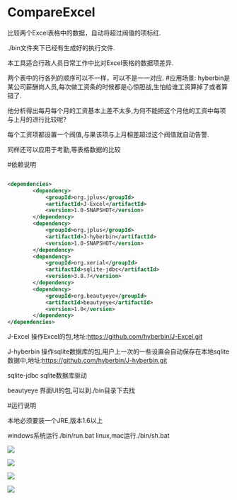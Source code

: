 # CompareExcel
比较两个Excel表格中的数据，自动将超过阀值的项标红.

./bin文件夹下已经有生成好的执行文件.

本工具适合行政人员日常工作中比对Excel表格的数据项差异.

两个表中的行各列的顺序可以不一样，可以不是一一对应.
#应用场景:
hyberbin是某公司薪酬岗人员,每次做工资条的时候都是心惊胆战,生怕给谁工资算掉了或者算错了.

他分析得出每月每个月的工资基本上差不太多,为何不能把这个月他的工资中每项与上月的进行比较呢?

每个工资项都设置一个阀值,与果该项与上月相差超过这个阀值就自动告警.


同样还可以应用于考勤,等表格数据的比较


#依赖说明

```xml

<dependencies>
        <dependency>
            <groupId>org.jplus</groupId>
            <artifactId>J-Excel</artifactId>
            <version>1.0-SNAPSHOT</version>
        </dependency>
        <dependency>
            <groupId>org.jplus</groupId>
            <artifactId>J-hyberbin</artifactId>
            <version>1.0-SNAPSHOT</version>
        </dependency>
        <dependency>
            <groupId>org.xerial</groupId>
            <artifactId>sqlite-jdbc</artifactId>
            <version>3.8.7</version>
        </dependency>
        <dependency>
            <groupId>org.beautyeye</groupId>
            <artifactId>beautyeye</artifactId>
            <version>1.0</version>
        </dependency>
</dependencies>

```
J-Excel 操作Excel的包,地址:https://github.com/hyberbin/J-Excel.git

J-hyberbin 操作sqlite数据库的包,用户上一次的一些设置会自动保存在本地sqlite数据中,地址:https://github.com/hyberbin/J-hyberbin.git

sqlite-jdbc sqlite数据库驱动

beautyeye 界面UI的包,可以到./bin目录下去找

#运行说明

本地必须要装一个JRE,版本1.6以上

windows系统运行./bin/run.bat
linux,mac运行./bin/sh.bat

![](https://raw.githubusercontent.com/hyberbin/CompareExcel/master/pic/1.png)

![](https://raw.githubusercontent.com/hyberbin/CompareExcel/master/pic/2.png)

![](https://raw.githubusercontent.com/hyberbin/CompareExcel/master/pic/3.png)

![](https://raw.githubusercontent.com/hyberbin/CompareExcel/master/pic/4.png)
